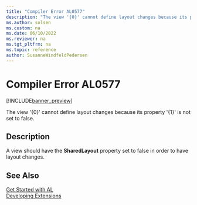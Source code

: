 ```yaml
---
title: "Compiler Error AL0577"
description: "The view '{0}' cannot define layout changes because its property '{1}' is not set to false."
ms.author: solsen
ms.custom: na
ms.date: 06/10/2022
ms.reviewer: na
ms.tgt_pltfrm: na
ms.topic: reference
author: SusanneWindfeldPedersen
---
```

[//]: # (START>DO_NOT_EDIT)
[//]: # (IMPORTANT:Do not edit any of the content between here and the END>DO_NOT_EDIT.)
[//]: # (Any modifications should be made in the .xml files in the ModernDev repo.)
# Compiler Error AL0577

[!INCLUDE[banner_preview](../includes/banner_preview.md)]

The view '{0}' cannot define layout changes because its property '{1}' is not set to false.

## Description
A view should have the **SharedLayout** property set to false in order to have layout changes.  

[//]: # (IMPORTANT: END>DO_NOT_EDIT)
## See Also  
[Get Started with AL](../devenv-get-started.md)  
[Developing Extensions](../devenv-dev-overview.md)  